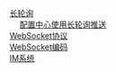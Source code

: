 

&emsp; [长轮询](/docs/webSocket/LongPolling.md)  
&emsp; &emsp; [配置中心使用长轮询推送](/docs/webSocket/Configuration.md)  
&emsp; [WebSocket协议](/docs/webSocket/WebSocket.md)  
&emsp; [WebSocket编码](/docs/webSocket/WebSocketCode.md)  
&emsp; [IM系统](/docs/webSocket/IM.md)  

<!-- 
WebSockets 与长轮询的较量 
https://juejin.cn/post/6844903871710494733
https://cloud.tencent.com/developer/article/1514062
https://juejin.cn/post/6844903955240058893

-->


